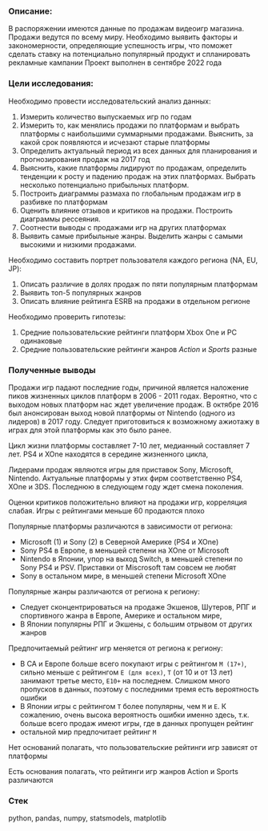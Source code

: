 ### Описание:
В распоряжении имеются данные по продажам видеоигр магазина. Продажи ведутся по всему миру. 
Необходимо выявить факторы и закономерности, определяющие успешность игры, что поможет сделать ставку на потенциально популярный продукт и спланировать рекламные кампании
Проект выполнен в сентябре 2022 года 

### Цели исследования:
Необходимо провести исследовательский анализ данных:
1. Измерить количество выпускаемых игр по годам
2. Измерить то, как менялись продажи по платформам и выбрать платформы с наибольшими суммарными продажами. Выяснить, за какой срок появляются и исчезают старые платформы
3. Определить актуальный период из всех данных для планирования и прогнозирования продаж на 2017 год
4. Выяснить, какие платформы лидируют по продажам, определить тенденции к росту и падению продаж на этих платформах. Выбрать несколько потенциально прибыльных платформ.
5. Построить диаграммы размаха по глобальным продажам игр в разбивке по платформам
6. Оценить влияние отзывов и критиков на продажи. Построить диаграммы рессеяния.
7. Соотнести выводы с продажами игр на других платформах
8. Выявить самые прибыльные жанры. Выделить жанры с самыми высокими и низкими продажами.

Необходимо составить портрет пользователя каждого региона (NA, EU, JP):
1. Описать различие в долях продаж по пяти популярным платформам
2. Выявить топ-5 популярных жанров
3. Описать влияние рейтинга ESRB на продажи в отдельном регионе

Необходимо проверить гипотезы:
1. Средние пользовательские рейтинги платформ Xbox One и PC одинаковые
2. Средние пользовательские рейтинги жанров *Action* и *Sports* разные

### Полученные выводы
Продажи игр падают последние годы, причиной является наложение пиков жизненных циклов платформ в 2006 - 2011 годах. Вероятно, что с выходом новых платформ нас ждет увеличение продаж. В октябре 2016 был анонсирован выход новой платформы от Nintendo (одного из лидеров) в 2017 году. Следует приготовиться к возможному ажиотажу в играх для этой платформы как это было ранее.

Цикл жизни платформы составляет 7-10 лет, медианный составляет 7 лет. PS4 и XOne находятся в середине жизненного цикла,

Лидерами продаж являются игры для приставок Sony, Microsoft, Nintendo. Актуальные платформы у этих фирм соответственно PS4, XOne и 3DS. Последнюю в следующем году ждет смена поколения.

Оценки критиков положительно влияют на продажи игр, корреляция слабая. Игры с рейтингами меньше 60 продаются плохо

Популярные платформы различаются в зависимости от региона:
- Microsoft (1) и Sony (2) в Северной Америке (PS4 и XOne)
- Sony PS4 в Европе, в меньшей степени на XOne от Microsoft
- Nintendo в Японии, упор на выход Switch, в меньшей степени по Sony PS4 и PSV. Приставки от Miscrosoft там совсем не любят
- Sony в остальном мире, в меньшей степени Microsoft XOne

Популярные жанры различаются от региона к региону:
- Следует сконцентрироваться на продаже Экшенов, Шутеров, РПГ и спортивного жанра в Европе, Америке и остальном мире,
- В Японии популярны РПГ и Экшены, с большим отрывом от других жанров

Предпочитаемый рейтинг игр меняется от региона к региону:
- В СА и Европе больше всего покупают игры с рейтингом `M (17+)`, сильно меньше с рейтингом `E (для всех)`, `T` (от 10 и от 13 лет) занимают третье место, `E10+` на последнем. Слишком много пропусков в данных, поэтому с последними тремя есть вероятность ошибки
- В Японии игры с рейтингом `T` более популярны, чем `M` и `E`. К сожалению, очень высока вероятность ошибки именно здесь, т.к. больше всего продаж имеют игры, где в данных пропущен рейтинг
- остальной мир предпочитает рейтинг `M`

Нет оснований полагать, что пользовательские рейтинги игр зависят от платформы

Есть основания полагать, что рейтинги игр жанров Action и Sports различаются

### Стек
python, pandas, numpy, statsmodels, matplotlib